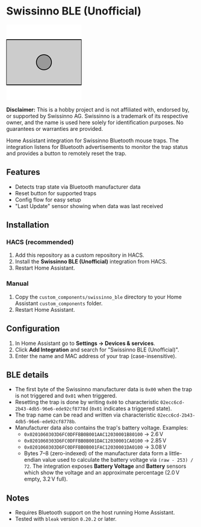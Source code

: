 # Swissinno BLE (Unofficial)

![Project Logo](images/project.svg)

**Disclaimer:** This is a hobby project and is not affiliated with, endorsed by,
or supported by Swissinno AG. Swissinno is a trademark of its respective owner,
and the name is used here solely for identification purposes. No guarantees or
warranties are provided.

Home Assistant integration for Swissinno Bluetooth mouse traps. The integration
listens for Bluetooth advertisements to monitor the trap status and provides a
button to remotely reset the trap.

## Features

- Detects trap state via Bluetooth manufacturer data
- Reset button for supported traps
- Config flow for easy setup
- "Last Update" sensor showing when data was last received

## Installation

### HACS (recommended)

1. Add this repository as a custom repository in HACS.
2. Install the **Swissinno BLE (Unofficial)** integration from HACS.
3. Restart Home Assistant.

### Manual

1. Copy the `custom_components/swissinno_ble` directory to your Home Assistant
   `custom_components` folder.
2. Restart Home Assistant.

## Configuration

1. In Home Assistant go to **Settings → Devices & services**.
2. Click **Add Integration** and search for "Swissinno BLE (Unofficial)".
3. Enter the name and MAC address of your trap (case-insensitive).

## BLE details

- The first byte of the Swissinno manufacturer data is `0x00` when the trap is
  not triggered and `0x01` when triggered.
- Resetting the trap is done by writing `0x00` to characteristic
  `02ecc6cd-2b43-4db5-96e6-ede92cf8778d` (`0x01` indicates a triggered state).
- The trap name can be read and written via characteristic
  `02ecc6cd-2b43-4db5-96e6-ede92cf8778b`.
- Manufacturer data also contains the trap's battery voltage. Examples:
  - `0x0201060303D6FC0DFFBB0B001AAC12030001B80100` → 2.6 V
  - `0x0201060303D6FC0DFFBB0B001DAC12030001CA0100` → 2.85 V
  - `0x0201060303D6FC0DFFBB0B001FAC12030001DA0100` → 3.08 V
  - Bytes 7–8 (zero-indexed) of the manufacturer data form a little-endian
    value used to calculate the battery voltage via `(raw - 253) / 72`. The
    integration exposes **Battery Voltage** and **Battery** sensors which show
    the voltage and an approximate percentage (2.0 V empty, 3.2 V full).

## Notes

- Requires Bluetooth support on the host running Home Assistant.
- Tested with `bleak` version `0.20.2` or later.

